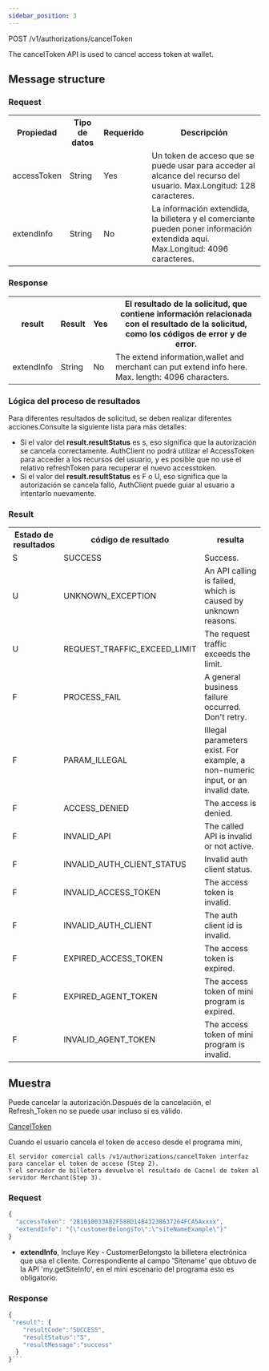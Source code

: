 ```yaml
---
sidebar_position: 3
---
```


POST /v1/authorizations/cancelToken

The cancelToken API is used to cancel access token at wallet.

## Message structure

### Request

<table>
    <tr>
      <th>Propiedad</th>
      <th>Tipo de datos</th>
      <th>Requerido</th>
      <th>Descripción</th>
    </tr>
    <tr>
      <td>accessToken</td>
      <td>String </td>
      <td>Yes	</td>
      <td>Un token de acceso que se puede usar para acceder al alcance del recurso del usuario.
      Max.Longitud: 128 caracteres.</td>
    </tr>
    <tr>
      <td>extendInfo	</td>
      <td>String 	</td>
      <td>No</td>
      <td>La información extendida, la billetera y el comerciante pueden poner información extendida aquí.
      Max.Longitud: 4096 caracteres.</td>
    </tr>
</table>


### Response

<table>
    <tr>
      <th>result</th>
      <th>Result</th>
      <th>Yes</th>
      <th>El resultado de la solicitud, que contiene información relacionada con el resultado de la solicitud, como los códigos de error y de error.</th>
    </tr>
     <tr>
      <td>extendInfo	</td>
      <td>String 	</td>
      <td>No</td>
      <td>The extend information,wallet and merchant can put extend info here.
      Max. length: 4096 characters.</td>
    </tr>  
</table>


### Lógica del proceso de resultados

Para diferentes resultados de solicitud, se deben realizar diferentes acciones.Consulte la siguiente lista para más detalles:

  * Si el valor del **result.resultStatus** es s, eso significa que la autorización se cancela correctamente. AuthClient no podrá utilizar el AccessToken para acceder a los recursos del usuario, y es posible que no use el relativo refreshToken para recuperar el nuevo accesstoken.
  * Si el valor del **result.resultStatus** es F o U, eso significa que la autorización se cancela falló, AuthClient puede guiar al usuario a intentarlo nuevamente.

### Result


<table>
    <tr>
      <th>Estado de resultados</th>
      <th>código de resultado</th>
      <th>resulta</th>
    </tr>
    <tr>
      <td>S	</td>
      <td>SUCCESS	</td>
      <td>Success.</td>
    </tr>
    <tr>
      <td>U	</td>
      <td>UNKNOWN_EXCEPTION	</td>
      <td>An API calling is failed, which is caused by unknown reasons.</td>
    </tr>
    <tr>
      <td>U	</td>
      <td>REQUEST_TRAFFIC_EXCEED_LIMIT	</td>
      <td>The request traffic exceeds the limit.</td>
    </tr>
    <tr>
      <td>F	</td>
      <td>PROCESS_FAIL	</td>
      <td>A general business failure occurred. Don't retry.</td>
    </tr>
     <tr>
      <td>F	</td>
      <td>PARAM_ILLEGAL	</td>
      <td>Illegal parameters exist. For example, a non-numeric input, or an invalid date.</td>
    </tr>
    <tr>
      <td>F	</td>
      <td>ACCESS_DENIED	</td>
      <td>The access is denied.</td>
    </tr>
     <tr>
      <td>F	</td>
      <td>INVALID_API	</td>
      <td>The called API is invalid or not active.</td>
    </tr>
    <tr>
      <td>F	</td>
      <td>INVALID_AUTH_CLIENT_STATUS	</td>
      <td>Invalid auth client status.</td>
    </tr>
     <tr>
      <td>F	</td>
      <td>INVALID_ACCESS_TOKEN	</td>
      <td>The access token is invalid.</td>
    </tr>
    <tr>
      <td>F	</td>
      <td>INVALID_AUTH_CLIENT	</td>
      <td>The auth client id is invalid. </td>
    </tr>
    <tr>
      <td>F	</td>
      <td>EXPIRED_ACCESS_TOKEN	</td>
      <td>The access token is expired.</td>
    </tr>
    <tr>
      <td>F</td>
      <td>EXPIRED_AGENT_TOKEN</td>
      <td>The access token of mini program is expired.</td>
    </tr>
    <tr>
      <td>F</td>
      <td>INVALID_AGENT_TOKEN	</td>
      <td>The access token of mini program is invalid.</td>
    </tr>
</table>


## Muestra

Puede cancelar la autorización.Después de la cancelación, el Refresh_Token no se puede usar incluso si es válido.

[CancelToken](../../img/Au_CancelToken.png)


Cuando el usuario cancela el token de acceso desde el programa mini,

    El servidor comercial calls /v1/authorizations/cancelToken interfaz para cancelar el token de acceso (Step 2).
    Y el servidor de billetera devuelve el resultado de Cacnel de token al servidor Merchant(Step 3).

### Request 
```js
{
  "accessToken": "281010033AB2F588D14B43238637264FCA5Axxxx",
  "extendInfo": "{\"customerBelongsTo\":\"siteNameExample\"}"
}

```

* **extendInfo**, Incluye Key - CustomerBelongsto la billetera electrónica que usa el cliente. Correspondiente al campo 'Sitename' que obtuvo de la API 'my.getSiteInfo', en el mini escenario del programa esto es obligatorio.

### Response 
```js
{
 "result": {
    "resultCode":"SUCCESS",
    "resultStatus":"S",
    "resultMessage":"success"
  }
}```